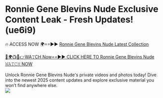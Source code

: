 # Ronnie Gene Blevins Nude Exclusive Content Leak - Fresh Updates! (ue6i9)

🔥 ACCESS NOW 🌍==►► <a href="https://tinyurl.com/yc657z5k" rel="nofollow">Ronnie Gene Blevins Nude Latest Collection</a>
<br><br>
[🔴🌍📺📱👉WA𝚃CH Now==►► CLICK HERE TO Ronnie Gene Blevins Nude 𝚆𝙰𝚃𝙲𝙷 NOW](https://tinyurl.com/yc657z5k)
<br><br>
Unlock Ronnie Gene Blevins Nude's private videos and photos today! Dive into the newest 2025 content updates and explore exclusive material you won’t find anywhere else.
<br>
<a href="https://tinyurl.com/yc657z5k" rel="nofollow" data-target="animated-image.originalLink"><img src="https://camo.githubusercontent.com/8a4f000d20f83aca3bf7ec5f350d767afa0574a8a352519fd8cfa583a6f93a33/68747470733a2f2f692e696d6775722e636f6d2f644a486b345a712e676966" data-canonical-src="https://i.imgur.com/dJHk4Zq.gif" style="max-width: 100%; display: inline-block;" data-target="animated-image.originalImage"></a>
<br>
